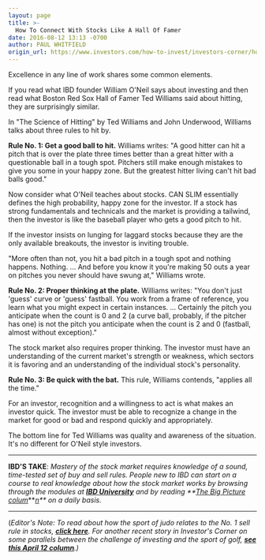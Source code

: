```yaml
---
layout: page
title: >-
  How To Connect With Stocks Like A Hall Of Famer
date: 2016-08-12 13:13 -0700
author: PAUL WHITFIELD
origin_url: https://www.investors.com/how-to-invest/investors-corner/how-to-connect-with-stocks-like-a-hall-of-famer
---
```





Excellence in any line of work shares some common elements.


If you read what IBD founder William O'Neil says about investing and then read what Boston Red Sox Hall of Famer Ted Williams said about hitting, they are surprisingly similar.


In "The Science of Hitting" by Ted Williams and John Underwood, Williams talks about three rules to hit by.


**Rule No. 1: Get a good ball to hit.** Williams writes: "A good hitter can hit a pitch that is over the plate three times better than a great hitter with a questionable ball in a tough spot. Pitchers still make enough mistakes to give you some in your happy zone. But the greatest hitter living can't hit bad balls good."


Now consider what O'Neil teaches about stocks. CAN SLIM essentially defines the high probability, happy zone for the investor. If a stock has strong fundamentals and technicals and the market is providing a tailwind, then the investor is like the baseball player who gets a good pitch to hit.


If the investor insists on lunging for laggard stocks because they are the only available breakouts, the investor is inviting trouble.


"More often than not, you hit a bad pitch in a tough spot and nothing happens. Nothing. ... And before you know it you're making 50 outs a year on pitches you never should have swung at," Williams wrote.


**Rule No. 2: Proper thinking at the plate.** Williams writes: "You don't just 'guess' curve or 'guess' fastball. You work from a frame of reference, you learn what you might expect in certain instances. ... Certainly the pitch you anticipate when the count is 0 and 2 (a curve ball, probably, if the pitcher has one) is not the pitch you anticipate when the count is 2 and 0 (fastball, almost without exception)."


The stock market also requires proper thinking. The investor must have an understanding of the current market's strength or weakness, which sectors it is favoring and an understanding of the individual stock's personality.


**Rule No. 3: Be quick with the bat.** This rule, Williams contends, "applies all the time."


For an investor, recognition and a willingness to act is what makes an investor quick. The investor must be able to recognize a change in the market for good or bad and respond quickly and appropriately.


The bottom line for Ted Williams was quality and awareness of the situation. It's no different for O'Neil style investors.




---


**IBD'S TAKE**: *Mastery of the stock market requires knowledge of a sound, time-tested set of buy and sell rules. People new to IBD can start on a course to real knowledge about how the stock market works by browsing through the modules at **[IBD University](http://education.investors.com/courselandingpage.aspx?id=735730)** and by reading **[The Big Picture colum](https://www.investors.com/category/market-trend/the-big-picture/)****[n](https://www.investors.com/category/market-trend/the-big-picture/)** on a daily basis.*




---


(*Editor's Note: To read about how the sport of judo relates to the No. 1 sell rule in stocks, **[click here](https://www.investors.com/how-to-invest/investors-corner/still-the-no-1-rule-for-stock-investors-always-cut-your-losses-short/)**. For another recent story in Investor's Corner on some parallels between the challenge of investing and the sport of golf, **[see this April 12 column](https://www.investors.com/how-to-invest/investors-corner/the-stock-market-is-like-golf-what-spieth-and-els-can-teach-you-about-both/)**.)*




